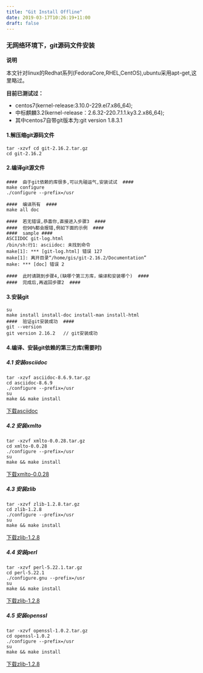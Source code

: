 ```yaml
---
title: "Git Install Offline"
date: 2019-03-17T10:26:19+11:00
draft: false
---
```


### 无网络环境下，git源码文件安装

**说明**  

本文针对linux的Redhat系列(FedoraCore,RHEL,CentOS),ubuntu采用apt-get,这里略过。

**目前已测试过：**  

- centos7(kernel-release:3.10.0-229.el7.x86_64);  
- 中标麒麟3.2(kernel-release：2.6.32-220.7.1.1.ky3.2.x86_64);  
- 其中centos7自带git版本为:git version 1.8.3.1


#### 1.解压缩git源码文件

    tar -xzvf cd git-2.16.2.tar.gz 
    cd git-2.16.2


#### 2.编译git源文件

    ####  由于git依赖的库很多,可以先碰运气,安装试试  #### 
    make configure
    ./configure --prefix=/usr
    
    ####  编译所有  ####
    make all doc
    
    ####  若无错误,恭喜你,直接进入步骤3  ####
    ####  但90%都会报错,例如下面的示例  #### 
    ####  sample ####
    ASCIIDOC git-log.html
    /bin/sh:行1: asciidoc: 未找到命令
    make[1]: *** [git-log.html] 错误 127
    make[1]: 离开目录“/home/gis/git-2.16.2/Documentation”
    make: *** [doc] 错误 2
    
    ####  此时请跳到步骤4,(缺哪个第三方库，编译和安装哪个)  ####
    ####  完成后,再返回步骤2  ####

#### 3.安装git

    su
    make install install-doc install-man install-html
    ####  验证git安装成功  ####
    git --version
    git version 2.16.2   // git安装成功

#### 4.编译、安装git依赖的第三方库(需要时)  
##### 4.1 安装asciidoc
  
    tar -xzvf asciidoc-8.6.9.tar.gz
	cd asciidoc-8.6.9
	./configure --prefix=/usr
	su
	make && make install
[下载asciidoc](!https://pan.baidu.com/s/1E0fki6RHq-HUOpuHUoG3iA)	

##### 4.2 安装xmlto
		
    tar -xzvf xmlto-0.0.28.tar.gz
    cd xmlto-0.0.28
    ./configure --prefix=/usr
    su
    make && make install
[下载xmlto-0.0.28](!https://pan.baidu.com/s/1tKxLWOWd8UBf8cGU2QjdLQ)	

##### 4.3 安装zlib
		
    tar -xzvf zlib-1.2.8.tar.gz
    cd zlib-1.2.8
    ./configure --prefix=/usr
    su
    make && make install
[下载zlib-1.2.8](!https://pan.baidu.com/s/1tOzcfjoCiN54-XQIXhBU2A)			

##### 4.4 安装perl

    tar -xzvf perl-5.22.1.tar.gz
    cd perl-5.22.1
    ./configure.gnu --prefix=/usr
    su		
    make && make install
[下载zlib-1.2.8](!https://pan.baidu.com/s/1uhzzowaFdOKt5AywzRlaIA)			

##### 4.5 安装openssl
		
    tar -xzvf openssl-1.0.2.tar.gz
    cd openssl-1.0.2
    ./configure --prefix=/usr
    su
    make && make install
[下载zlib-1.2.8](!https://pan.baidu.com/s/1JYTkjiUxO0awSFbtSA6kWQ)	